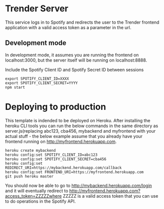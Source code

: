# Trender Server 

This service logs in to Spotify and redirects the user to the Trender frontend application with a valid access token as a parameter in the url.

## Development mode

In development mode, it assumes you are running the frontend on localhost:3000, but the server itself will be running on localhost:8888.

Include the Spotify Client ID and Spotify Secret ID between sessions
```
export SPOTIFY_CLIENT_ID=XXXX
export SPOTIFY_CLIENT_SECRET=YYYY
npm start
```
# Deploying to production

This template is indended to be deployed on Heroku. After installing the heroku CLI tools you can run the below commands in the same directory as server.js(replacing abc123, cba456, mybackend and myfrontend with your actual stuff - the below example assume that you already have your frontend running on http://myfrontend.herokuapp.com.

```
heroku create mybackend
heroku config:set SPOTIFY_CLIENT_ID=abc123
heroku config:set SPOTIFY_CLIENT_SECRET=cba456
heroku config:set REDIRECT_URI=https://mybackend.herokuapp.com/callback
heroku config:set FRONTEND_URI=https://myfrontend.herokuapp.com
git push heroku master
```

You should now be able to go to http://mybackend.herokuapp.com/login and it will eventually redirect to http://myfrontend.herokuapp.com?access_token=ZZZZZwhere ZZZZZ is a valid access token that you can use to do operations in the Spotify API.
